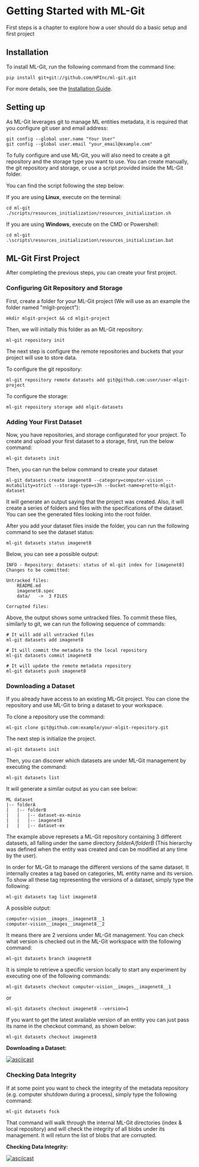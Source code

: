 # Getting Started with ML-Git

First steps is a chapter to explore how a user should do a basic setup and first project

## Installation

To install ML-Git, run the following command from the command line:

```
pip install git+git://github.com/HPInc/ml-git.git
```

For more details, see the [Installation Guide](installation_guide.md).

## Setting up

As ML-Git leverages git to manage ML entities metadata, it is required that you configure git user and email address:

```
git config --global user.name "Your User"
git config --global user.email "your_email@example.com"
```

To fully configure and use ML-Git, you will also need to create a git repository and the storage type you want to use.
You can create manually, the git repository and storage, or use a script provided inside the ML-Git folder.

You can find the script following the step below:

If you are using **Linux**, execute on the terminal:

```
cd ml-git
./scripts/resources_initialization/resources_initialization.sh
```

If you are using **Windows**, execute on the CMD or Powershell:

```
cd ml-git
.\scripts\resources_initialization\resources_initialization.bat
```

## ML-Git First Project

After completing the previous steps, you can create your first project. 

### Configuring Git Repository and Storage

First, create a folder for your ML-Git project (We will use as an example the folder named "mlgit-project"):

```
mkdir mlgit-project && cd mlgit-project
```

Then, we will initially this folder as an ML-Git repository:

```
ml-git repository init
```

The next step is configure the remote repositories and buckets that your project will use to store data.

To configure the git repository:
```
ml-git repository remote datasets add git@github.com:user/user-mlgit-project
```

To configure the storage:
```
ml-git repository storage add mlgit-datasets
```

### Adding Your First Dataset

Now, you have repositories, and storage configurated for your project. 
To create and upload your first dataset to a storage, first, run the below command:
```
ml-git datasets init
```

Then, you can run the below command to create your dataset
```
ml-git datasets create imagenet8 --category=computer-vision --mutability=strict --storage-type=s3h --bucket-name=pretto-mlgit-dataset
```
It will generate an output saying that the project was created. Also, it will create a series of folders and files with the specifications of the dataset. You can see the generated files looking into the root folder.

After you add your dataset files inside the folder, you can run the following command to see the dataset status:
```
ml-git datasets status imagenet8
```
Below, you can see a possible output:
```
INFO - Repository: datasets: status of ml-git index for [imagenet8]
Changes to be committed:

Untracked files:
	README.md
	imagenet8.spec
	data/	->	3 FILES

Corrupted files:
```

Above, the output shows some untracked files. To commit these files, similarly to git, we can run the following sequence of commands:
```
# It will add all untracked files
ml-git datasets add imagenet8
```

```
# It will commit the metadata to the local repository
ml-git datasets commit imagenet8
```

```
# It will update the remote metadata repository
ml-git datasets push imagenet8
```

### Downloading a Dataset

If you already have access to an existing ML-Git project. You can clone the repository and use ML-Git to bring a dataset to your workspace.

To clone a repository use the command:
```
ml-git clone git@github.com:example/your-mlgit-repository.git
```

The next step is initialize the project.
```
ml-git datasets init
```

Then, you can discover which datasets are under ML-Git management by executing the command:
```
ml-git datasets list
```

It will generate a similar output as you can see below:
``` 
ML dataset
|-- folderA
|   |-- folderB
|   |   |-- dataset-ex-minio
|   |   |-- imagenet8
|   |   |-- dataset-ex
```
The example above represets a ML-Git repository containing 3 different datasets, all falling under the same directory _folderA/folderB_ (This hierarchy was defined when the entity was created and can be modified at any time by the user).

In order for ML-Git to manage the different versions of the same dataset. It internally creates a tag based on categories, ML entity name and its version.
To show all these tag representing the versions of a dataset, simply type the following:
```
ml-git datasets tag list imagenet8
```

A possible output:
```
computer-vision__images__imagenet8__1
computer-vision__images__imagenet8__2
```

It means there are 2 versions under ML-Git management. You can check what version is checked out in the ML-Git workspace with the following command:

```
ml-git datasets branch imagenet8
```

It is simple to retrieve a specific version locally to start any experiment by executing one of the following commands:

```
ml-git datasets checkout computer-vision__images__imagenet8__1
```
or 
```
ml-git datasets checkout imagenet8 --version=1
```

If you want to get the latest available version of an entity you can just pass its name in the checkout command, as shown below:
```
ml-git datasets checkout imagenet8
```

**Downloading a Dataset:**

[![asciicast](https://asciinema.org/a/385786.svg)](https://asciinema.org/a/385786)

### Checking Data Integrity

If at some point you want to check the integrity of the metadata repository (e.g. computer shutdown during a process), simply type the following command:

```
ml-git datasets fsck
```

That command will walk through the internal ML-Git directories (index & local repository) and will check the integrity of all blobs under its management.
It will return the list of blobs that are corrupted.

**Checking Data Integrity:**

[![asciicast](https://asciinema.org/a/385778.svg)](https://asciinema.org/a/385778)
